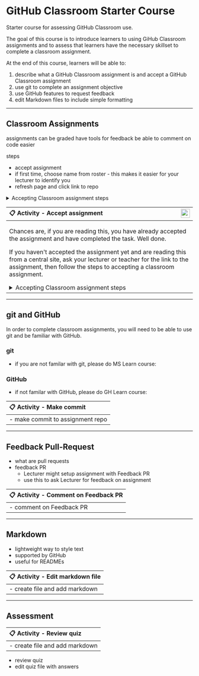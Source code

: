 # GitHub Classroom Starter Course

Starter course for assessing GitHub Classroom use.

The goal of this course is to introduce learners to using GiHub Classroom assignments and to assess that learners have the necessary skillset to complete a classroom assignment.

At the end of this course, learners will be able to:

1. describe what a GitHub Classroom assignment is and accept a GitHub Classroom assignment
1. use git to complete an assignment objective
1. use GitHub features to request feedback
1. edit Markdown files to include simple formatting

---

## Classroom Assignments

assignments can be graded
    have tools for feedback
    be able to comment on code easier

steps
- accept assignment
- if first time, choose name from roster - this makes it easier for your lecturer to identify you
- refresh page and click link to repo

<details>
  <summary>Accepting Classroom assignment steps</summary>

  [#TODO: steps, or add external link]

  1. click link
  1. select name from roster
  1. wait for assignment to copy to new repositiory
  1. refresh page
  1. follow link to new assignment repository
</details>

| <img align="right" width="24" height="24" src="checkbox-ticked-solid.svg" /> :clipboard: Activity - Accept assignment |
|:---|
| <p>Chances are, if you are reading this, you have already accepted the assignment and have completed the task. Well done.</p><p>If you haven't accepted the assignment yet and are reading this from a central site, ask your lecturer or teacher for the link to the assignment, then follow the steps to accepting a classroom assignment.</p><details><summary>Accepting Classroom assignment steps</summary>[#TODO: steps, or add external link]</details> |

---

## git and GitHub

In order to complete classroom assignments, you will need to be able to use git and be familiar with GitHub.

### git

- if you are not familar with git, please do MS Learn course:

### GitHub

- if not familar with GitHub, please do GH Learn course:

| :clipboard: Activity - Make commit |
|:---|
| - make commit to assignment repo |

---

## Feedback Pull-Request

- what are pull requests
- feedback PR
  - Lecturer might setup assignment with Feedback PR
  - use this to ask Lecturer for feedback on assignment

| :clipboard: Activity - Comment on Feedback PR |
|:---|
| - comment on Feedback PR |

---

## Markdown

- lightweight way to style text
- supported by GitHub
- useful for READMEs

| :clipboard: Activity - Edit markdown file |
|:---|
| - create file and add markdown |

---

## Assessment

| :clipboard: Activity - Review quiz |
|:---|
| - create file and add markdown |

- review quiz
- edit quiz file with answers
